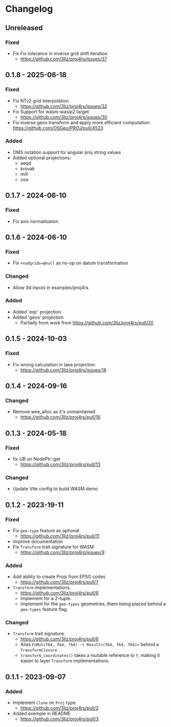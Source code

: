 # Changelog

<!--
All notable changes to this project will be documented in this file.
The format is based on [Keep a Changelog](https://keepachangelog.com/), and this project adheres to [Semantic Versioning](https://semver.org/).
-->

## Unreleased

### Fixed

* Fix Fix tolerance in inverse grid shift iteration
    - https://github.com/3liz/proj4rs/issues/37

## 0.1.8 - 2025-06-18

### Fixed

* Fix NTv2 grid interpolation
    - https://github.com/3liz/proj4rs/issues/32
* Fix Support for wasm-wasip2 target
    - https://github.com/3liz/proj4rs/issues/30
* Fix inverse geos transform and apply more efficient 
  computation: https://github.com/OSGeo/PROJ/pull/4523 

### Added

* DMS notation support for angular proj string values
* Added optional projections: 
    * aeqd 
    * krovak
    * mill
    * cea

## 0.1.7 - 2024-06-10

### Fixed

* Fix axis normalisation

## 0.1.6 - 2024-06-10

### Fixed

* Fix `+nadgrids=@null` as no-op on datum transformation

### Changed 

* Allow 3d inputs in examples/proj4rs

### Added

* Added 'eqc' projection
* Added 'geos' projection 
    - Partially from work from https://github.com/3liz/proj4rs/pull/20

## 0.1.5 - 2024-10-03

### Fixed 

* Fix wrong calculation in laea projection
    - https://github.com/3liz/proj4rs/issues/18

## 0.1.4 - 2024-09-16

### Changed

* Remove wee\_alloc as it's unmaintained
    - https://github.com/3liz/proj4rs/pull/16

## 0.1.3 - 2024-05-18

### Fixed

* fix UB on NodePtr::get
    - https://github.com/3liz/proj4rs/pull/13

### Changed

* Update Vite config to build WASM demo    

## 0.1.2 - 2023-19-11

### Fixed

* Fix `geo-type` feature as optional
    - https://github.com/3liz/proj4rs/pull/11
* Improve documentation
* Fix `Transform` trait signature for WASM
    - https://github.com/3liz/proj4rs/issues/9

### Added

* Add ability to create Projs from EPSG codes
    - https://github.com/3liz/proj4rs/pull/7
* `Transform` implementations.
    - https://github.com/3liz/proj4rs/pull/6
    - Implement for a 2-tuple.
    - Implement for the `geo-types` geometries, them being placed behind a `geo-types` feature flag.

### Changed

* `Transform` trait signature.
    - https://github.com/3liz/proj4rs/pull/6
    - Alias `FnMut(f64, f64, f64) -> Result<(f64, f64, f64)>` behind a `TransformClosure`
    - `transform_coordinates()` takes a mutable reference to `f`, making it easier to layer `Transform` implementations.

## 0.1.1 - 2023-09-07

### Added

* Implement `Clone` on `Proj` type.
    - https://github.com/3liz/proj4rs/pull/2
* Added exemple in README
    - https://github.com/3liz/proj4rs/pull/3
